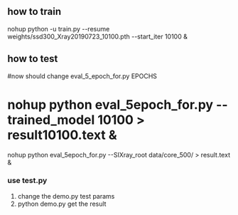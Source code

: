 ## how to train

nohup python -u train.py --resume weights/ssd300_Xray20190723_10100.pth --start_iter 10100 &


## how to test
#now should change eval_5_epoch_for.py EPOCHS
# nohup python eval_5epoch_for.py --trained_model 10100  > result10100.text &
nohup python eval_5epoch_for.py --SIXray_root data/core_500/  > result.text &

### use test.py
1. change the demo.py test params
2. python demo.py get the result
